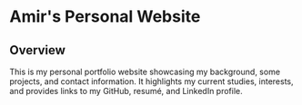 # Amir's Personal Website

## Overview

This is my personal portfolio website showcasing my background, some projects, and contact information. It highlights my current studies, interests, and provides links to my GitHub, resumé, and LinkedIn profile.
